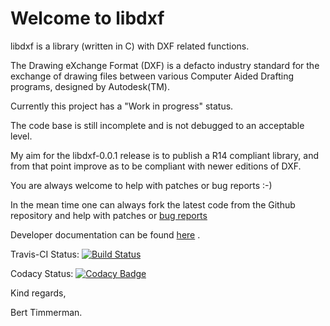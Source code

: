 # Welcome to libdxf

libdxf is a library (written in C) with DXF related functions.

The Drawing eXchange Format (DXF) is a defacto industry standard for the
exchange of drawing files between various Computer Aided Drafting programs,
designed by Autodesk(TM).

Currently this project has a "Work in progress" status.

The code base is still incomplete and is not debugged to an acceptable level.

My aim for the libdxf-0.0.1 release is to publish a R14 compliant library, and
from that point improve as to be compliant with newer editions of DXF.

You are always welcome to help with patches or bug reports :-)

In the mean time one can always fork the latest code from the Github repository and
help with patches or [bug reports](https://launchpad.net/libdxf)

Developer documentation can be found [here](http://ljh4timm.home.xs4all.nl/libdxf/doxygen/index.html) .

Travis-CI Status: [![Build Status](https://travis-ci.org/bert/libdxf.svg?branch=master)](https://travis-ci.org/bert/libdxf)

Codacy Status: [![Codacy Badge](https://api.codacy.com/project/badge/Grade/21d03c493b7d4fbf8753217d53477666)](https://www.codacy.com/app/bert_2/libdxf?utm_source=github.com&amp;utm_medium=referral&amp;utm_content=bert/libdxf&amp;utm_campaign=Badge_Grade)

Kind regards,

Bert Timmerman.
